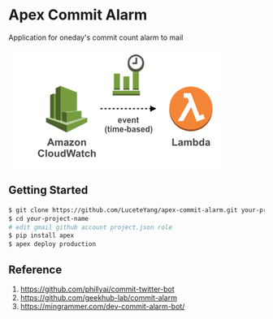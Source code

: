 # Apex Commit Alarm

Application for oneday's commit count alarm to mail

<img src="./cloudwatch-scheduled-event-triggering-lambda.png"/>

## Getting Started
```zsh
$ git clone https://github.com/LuceteYang/apex-commit-alarm.git your-project-name
$ cd your-project-name
# edit gmail github account project.json role
$ pip install apex
$ apex deploy production

```

## Reference
1. https://github.com/phillyai/commit-twitter-bot
2. https://github.com/geekhub-lab/commit-alarm
3. https://mingrammer.com/dev-commit-alarm-bot/
